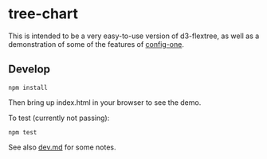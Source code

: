 # tree-chart

This is intended to be a very easy-to-use version of d3-flextree, as well as
a demonstration of some of the features of 
[config-one](https://github.com/klortho/config-one).



## Develop

```
npm install
```

Then bring up index.html in your browser to see the demo.


To test (currently not passing):

```
npm test
```


See also [dev.md](dev.md) for some notes.
